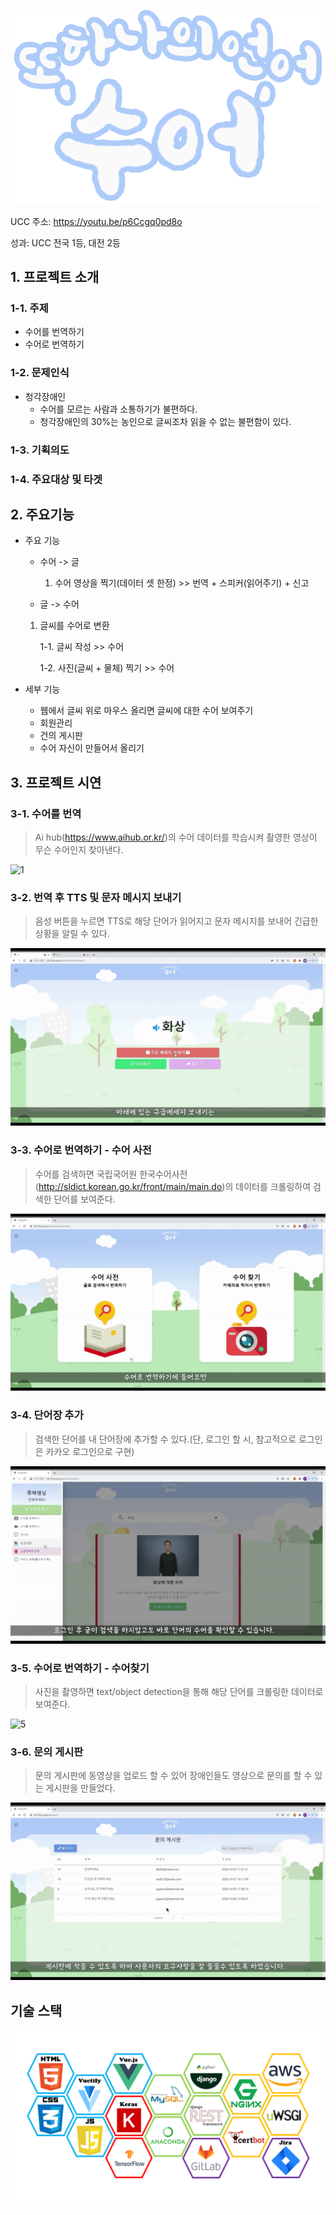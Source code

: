 ![logo](./Asset/Readme_Asset/logo.png)

UCC 주소: https://youtu.be/p6Ccgq0pd8o

성과: UCC 전국 1등, 대전 2등



## 1. 프로젝트 소개

### 1-1. 주제

- 수어를 번역하기
- 수어로 번역하기



### 1-2. 문제인식

- 청각장애인
  - 수어를 모르는 사람과 소통하기가 불편하다.
  - 청각장애인의 30%는 농인으로 글씨조차 읽을 수 없는 불편함이 있다.



### 1-3. 기획의도



### 1-4. 주요대상 및 타겟



## 2. 주요기능

- 주요 기능

  - 수어 -> 글

    1. 수어 영상을 찍기(데이터 셋 한정) >> 번역 + 스피커(읽어주기) + 신고

  - 글 -> 수어

  1. 글씨를 수어로 변환

     1-1. 글씨 작성 >> 수어

     1-2. 사진(글씨 + 물체) 찍기 >> 수어

       

- 세부 기능

  - 웹에서 글씨 위로 마우스 올리면 글씨에 대한 수어 보여주기
  - 회원관리
  - 건의 게시판
  - 수어 자신이 만들어서 올리기



## 3. 프로젝트 시연

### 3-1. 수어를 번역

> Ai hub(https://www.aihub.or.kr/)의 수어 데이터를 학습시켜 촬영한 영상이 무슨 수어인지 찾아낸다.

![1](./Asset/Readme_Asset/1.gif)

### 3-2. 번역 후 TTS 및 문자 메시지 보내기

> 음성 버튼을 누르면 TTS로 해당 단어가 읽어지고 문자 메시지를 보내어 긴급한 상황을 알릴 수 있다.

![2](./Asset/Readme_Asset/2.gif)

### 3-3. 수어로 번역하기 - 수어 사전

> 수어를 검색하면 국립국어원 한국수어사전(http://sldict.korean.go.kr/front/main/main.do)의 데이터를 크롤링하여 검색한 단어를 보여준다.

![3](./Asset/Readme_Asset/3.gif)

### 3-4. 단어장 추가

> 검색한 단어를 내 단어장에 추가할 수 있다.(단, 로그인 할 시, 참고적으로 로그인은 카카오 로그인으로 구현)

![4](./Asset/Readme_Asset/4.gif)

### 3-5. 수어로 번역하기 - 수어찾기

> 사진을 촬영하면 text/object detection을 통해 해당 단어를 크롤링한 데이터로 보여준다.

![5](./Asset/Readme_Asset/5.gif)

### 3-6. 문의 게시판

> 문의 게시판에 동영상을 업로드 할 수 있어 장애인들도 영상으로 문의를 할 수 있는 게시판을 만들었다.

![6](./Asset/Readme_Asset/6.gif)



## 기술 스택

![skill](./Asset/Readme_Asset/skill.PNG)